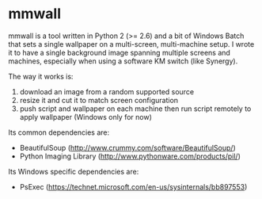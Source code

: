 # mmwall

mmwall is a tool written in Python 2 (>= 2.6) and a bit of Windows Batch that sets a single wallpaper on a multi-screen, multi-machine setup.
I wrote it to have a single background image spanning multiple screens and machines, especially when using a software KM switch (like Synergy).

The way it works is:
  1. download an image from a random supported source
  2. resize it and cut it to match screen configuration
  3. push script and wallpaper on each machine then run script remotely to apply wallpaper (Windows only for now)

Its common dependencies are:
  * BeautifulSoup (http://www.crummy.com/software/BeautifulSoup/)
  * Python Imaging Library (http://www.pythonware.com/products/pil/)
  
Its Windows specific dependencies are:
  * PsExec (https://technet.microsoft.com/en-us/sysinternals/bb897553)
